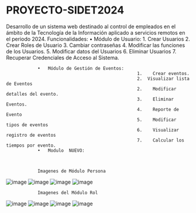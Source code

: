 # PROYECTO-SIDET2024
Desarrollo de un sistema web destinado al control de empleados en el ámbito de la Tecnología de la Información aplicado a servicios remotos en el periodo 2024.
Funcionalidades:
                •	Módulo de Usuario:
                                                      1.	Crear Usuarios
                                                      2.	Crear Roles de Usuario
                                                      3.	Cambiar contraseñas
                                                      4.	Modificar las funciones de los Usuarios.
                                                      5.	Modificar datos del Usuarios
                                                      6.	Eliminar Usuarios
                                                      7.	Recuperar Credenciales de Acceso al Sistema.
                                                    
                •	Módulo de Gestión de Eventos:
                                                      1.	Crear eventos.
                                                      2.  Visualizar lista de Eventos
                                                      2.	Modificar detalles del evento.
                                                      3.	Eliminar Eventos.
                                                      4.	Reporte de Evento
                                                      5.	Modificar tipos de eventos
                                                      6.	Visualizar registro de eventos
                                                      7.	Calcular los tiempos por evento.
                •	Modulo 	NUEVO:



                Imagenes de Módulo Persona
![image](https://github.com/IBERODEVELOPER/PROYECTO-SIDET2024/assets/12779523/15ddee9a-83a5-4897-b4aa-f3357b207149)
![image](https://github.com/IBERODEVELOPER/PROYECTO-SIDET2024/assets/12779523/8cce28f7-12bf-4d70-8039-6a36d1bebe26)
![image](https://github.com/IBERODEVELOPER/PROYECTO-SIDET2024/assets/12779523/c215f95e-3e1b-49e7-9329-a165091f8b79)
![image](https://github.com/IBERODEVELOPER/PROYECTO-SIDET2024/assets/12779523/e828f448-2637-4b49-9ae1-d105f6b9cb0c)

                Imagenes del Módulo Rol
![image](https://github.com/IBERODEVELOPER/PROYECTO-SIDET2024/assets/12779523/a1ea7d50-a586-4cf1-8b74-5c0201c34cf1)
![image](https://github.com/IBERODEVELOPER/PROYECTO-SIDET2024/assets/12779523/d490cd83-a694-4d06-9e0c-8f9c9912edbb)
![image](https://github.com/IBERODEVELOPER/PROYECTO-SIDET2024/assets/12779523/8faa38e7-f4ec-4d8a-b740-fd89935dd938)
![image](https://github.com/IBERODEVELOPER/PROYECTO-SIDET2024/assets/12779523/e6a2c431-71a6-4f69-b34c-83e14b0bd1e1)
